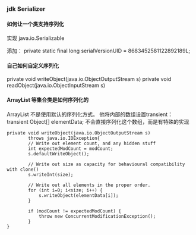 ### jdk Serializer

#### 如何让一个类支持序列化
实现  java.io.Serializable

添加： private static final long serialVersionUID = 8683452581122892189L;

#### 自己如何自定义序列化
private void writeObject(java.io.ObjectOutputStream s)
private void readObject(java.io.ObjectInputStream s)

#### ArrayList 等集合类是如何序列化的
ArrayList 不是使用默认的序列化方式。
他将内部的数组设置transient：
transient Object[] elementData; 
不会直接序列化这个数组，而是有特殊的实现

```
private void writeObject(java.io.ObjectOutputStream s)
        throws java.io.IOException{
        // Write out element count, and any hidden stuff
        int expectedModCount = modCount;
        s.defaultWriteObject();

        // Write out size as capacity for behavioural compatibility with clone()
        s.writeInt(size);

        // Write out all elements in the proper order.
        for (int i=0; i<size; i++) {
            s.writeObject(elementData[i]);
        }

        if (modCount != expectedModCount) {
            throw new ConcurrentModificationException();
        }
}
```
